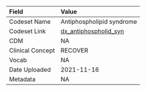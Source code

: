 |Field            |Value                     |
|:----------------|:-------------------------|
|Codeset Name     |Antiphospholipid syndrome |
|Codeset Link     |[dx_antiphospholid_syn](https://github.com/PEDSnet/Variable-Dictionary/blob/main/conditions/dx_antiphospholid_syn.csv)|
|CDM              |NA                        |
|Clinical Concept |RECOVER                   |
|Vocab            |NA                        |
|Date Uploaded    |2021-11-16                |
|Metadata         |NA                        |
